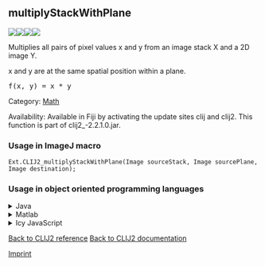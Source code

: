 ## multiplyStackWithPlane
<img src="images/mini_clij1_logo.png"/><img src="images/mini_clij2_logo.png"/><img src="images/mini_clijx_logo.png"/><img src="images/mini_empty_logo.png"/>

Multiplies all pairs of pixel values x and y from an image stack X and a 2D image Y. 

x and y are at 
the same spatial position within a plane.

<pre>f(x, y) = x * y</pre>

Category: [Math](https://clij.github.io/clij2-docs/reference__math)

Availability: Available in Fiji by activating the update sites clij and clij2.
This function is part of clij2_-2.2.1.0.jar.

### Usage in ImageJ macro
```
Ext.CLIJ2_multiplyStackWithPlane(Image sourceStack, Image sourcePlane, Image destination);
```


### Usage in object oriented programming languages



<details>

<summary>
Java
</summary>
<pre class="highlight">// init CLIJ and GPU
import net.haesleinhuepf.clij2.CLIJ2;
import net.haesleinhuepf.clij.clearcl.ClearCLBuffer;
CLIJ2 clij2 = CLIJ2.getInstance();

// get input parameters
ClearCLBuffer sourceStack = clij2.push(sourceStackImagePlus);
ClearCLBuffer sourcePlane = clij2.push(sourcePlaneImagePlus);
destination = clij2.create(sourceStack);
</pre>

<pre class="highlight">
// Execute operation on GPU
clij2.multiplyStackWithPlane(sourceStack, sourcePlane, destination);
</pre>

<pre class="highlight">
// show result
destinationImagePlus = clij2.pull(destination);
destinationImagePlus.show();

// cleanup memory on GPU
clij2.release(sourceStack);
clij2.release(sourcePlane);
clij2.release(destination);
</pre>

</details>



<details>

<summary>
Matlab
</summary>
<pre class="highlight">% init CLIJ and GPU
clij2 = init_clatlab();

% get input parameters
sourceStack = clij2.pushMat(sourceStack_matrix);
sourcePlane = clij2.pushMat(sourcePlane_matrix);
destination = clij2.create(sourceStack);
</pre>

<pre class="highlight">
% Execute operation on GPU
clij2.multiplyStackWithPlane(sourceStack, sourcePlane, destination);
</pre>

<pre class="highlight">
% show result
destination = clij2.pullMat(destination)

% cleanup memory on GPU
clij2.release(sourceStack);
clij2.release(sourcePlane);
clij2.release(destination);
</pre>

</details>



<details>

<summary>
Icy JavaScript
</summary>
<pre class="highlight">// init CLIJ and GPU
importClass(net.haesleinhuepf.clicy.CLICY);
importClass(Packages.icy.main.Icy);

clij2 = CLICY.getInstance();

// get input parameters
sourceStack_sequence = getSequence();
sourceStack = clij2.pushSequence(sourceStack_sequence);
sourcePlane_sequence = getSequence();
sourcePlane = clij2.pushSequence(sourcePlane_sequence);
destination = clij2.create(sourceStack);
</pre>

<pre class="highlight">
// Execute operation on GPU
clij2.multiplyStackWithPlane(sourceStack, sourcePlane, destination);
</pre>

<pre class="highlight">
// show result
destination_sequence = clij2.pullSequence(destination)
Icy.addSequence(destination_sequence);
// cleanup memory on GPU
clij2.release(sourceStack);
clij2.release(sourcePlane);
clij2.release(destination);
</pre>

</details>



[Back to CLIJ2 reference](https://clij.github.io/clij2-docs/reference)
[Back to CLIJ2 documentation](https://clij.github.io/clij2-docs)

[Imprint](https://clij.github.io/imprint)
